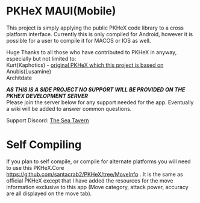 # PKHeX MAUI(Mobile)

This project is simply applying the public PKHeX code library to a cross platform interface. Currently this is only compiled for Android, however it is possible for a user to compile it for MACOS or IOS as well. 

Huge Thanks to all those who have contributed to PKHeX in anyway, especially but not limited to:</br>
Kurt(Kaphotics) - [original PKHeX which this project is based on](https://github.com/kwsch/PKHeX)</br>
Anubis(Lusamine)</br>
Architdate</br>

***AS THIS IS A SIDE PROJECT NO SUPPORT WILL BE PROVIDED ON THE PKHEX DEVELOPMENT SERVER***</br>
Please join the server below for any support needed for the app. Eventually a wiki will be added to answer common questions. 

Support Discord: [The Sea Tavern](https://www.piplup.net)

# Self Compiling
If you plan to self compile, or compile for alternate platforms you will need to use this PKHeX.Core https://github.com/santacrab2/PKHeX/tree/MoveInfo . It is the same as official PKHeX except that I have added the resources for the move information exclusive to this app (Move category, attack power, accuracy are all displayed on the move tab).

